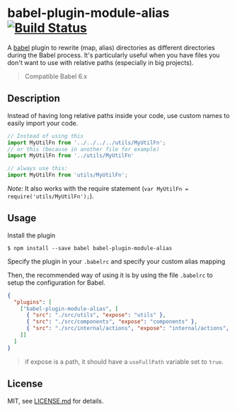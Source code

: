 # babel-plugin-module-alias [![Build Status](https://travis-ci.org/tleunen/babel-plugin-module-alias.svg?branch=master)](https://travis-ci.org/tleunen/babel-plugin-module-alias)

A [babel](http://babeljs.io) plugin to rewrite (map, alias) directories as different directories during the Babel process. It's particularly useful when you have files you don't want to use with relative paths (especially in big projects).

> Compatible Babel 6.x

## Description

Instead of having long relative paths inside your code, use custom names to easily import your code.

```js
// Instead of using this
import MyUtilFn from '../../../../utils/MyUtilFn';
// or this (because in another file for example)
import MyUtilFn from '../utils/MyUtilFn'

// always use this:
import MyUtilFn from 'utils/MyUtilFn';
```

_Note:_ It also works with the require statement (`var MyUtilFn = require('utils/MyUtilFn');`).

## Usage

Install the plugin

```
$ npm install --save babel babel-plugin-module-alias
```

Specify the plugin in your `.babelrc` and specify your custom alias mapping

Then, the recommended way of using it is by using the file `.babelrc` to setup the configuration for Babel.
```json
{
  "plugins": [
    ["babel-plugin-module-alias", [
      { "src": "./src/utils", "expose": "utils" },
      { "src": "./src/components", "expose": "components" },
      { "src": "./src/internal/actions", "expose": "internal/actions", "useFullPath": true },
    ]]
  ]
}
```

> if expose is a path, it should have a `useFullPath` variable set to `true`.

## License

MIT, see [LICENSE.md](/LICENSE.md) for details.
